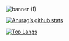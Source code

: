 ![banner (1)](https://github.com/bmmrxx/bmmrxx/assets/139537072/6aad39df-e53f-4d47-b556-ce6e5d6dc31a)


[![Anurag’s github stats](https://github-readme-stats.vercel.app/api?username=bmmrxx)](https://github.com/bmmrxx)

[![Top Langs](https://github-readme-stats.vercel.app/api/top-langs/?username=bmmrxx&layout=compact)](https://github.com/bmmrxx)
